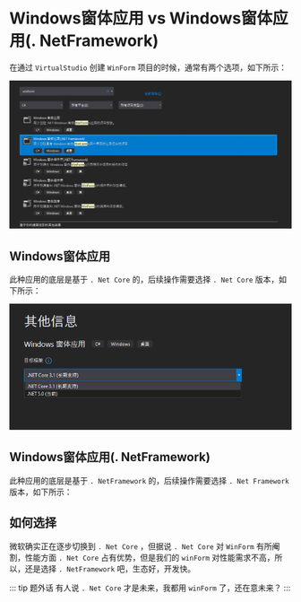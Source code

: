 # Windows窗体应用 vs Windows窗体应用(. NetFramework)

在通过 `VirtualStudio` 创建 `WinForm` 项目的时候，通常有两个选项，如下所示：

![winform可选类型](assets/images/winform可选类型.png)

## Windows窗体应用

此种应用的底层是基于 `. Net Core` 的，后续操作需要选择 `. Net Core` 版本，如下所示：

![winForm不带framework后续选择](assets/images/winForm不带framework后续选择.png)

## Windows窗体应用(. NetFramework) 

此种应用的底层是基于 `. NetFramework` 的，后续操作需要选择 `. Net Framework` 版本，如下所示：

## 如何选择

微软确实正在逐步切换到 `. Net Core` ，但据说 `. Net Core` 对 `WinForm` 有所阉割，性能方面 `. Net Core` 占有优势，但是我们的 `winForm` 对性能需求不高，所以，还是选择 `. NetFramework` 吧，生态好，开发快。

::: tip 题外话
有人说 `. Net Core` 才是未来，我都用 `winForm` 了，还在意未来？
:::

